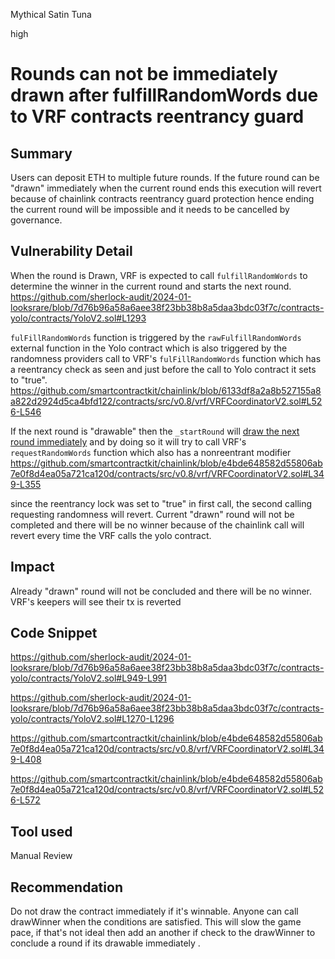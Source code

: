 Mythical Satin Tuna

high

# Rounds can not be immediately drawn after fulfillRandomWords due to VRF contracts reentrancy guard

## Summary
Users can deposit ETH to multiple future rounds. If the future round can be "drawn" immediately when the current round ends this execution will revert because of chainlink contracts reentrancy guard protection hence ending the current round will be impossible and it needs to be cancelled by governance.
## Vulnerability Detail
When the round is Drawn, VRF is expected to call `fulfillRandomWords` to determine the winner in the current round and starts the next round.
https://github.com/sherlock-audit/2024-01-looksrare/blob/7d76b96a58a6aee38f23bb38b8a5daa3bdc03f7c/contracts-yolo/contracts/YoloV2.sol#L1293

`fulFillRandomWords` function is triggered by the `rawFulfillRandomWords` external function in the Yolo contract which is also triggered by the randomness providers call to VRF's `fulFillRandomWords` function which has a reentrancy check as seen and just before the call to Yolo contract it sets to "true".
https://github.com/smartcontractkit/chainlink/blob/6133df8a2a8b527155a8a822d2924d5ca4bfd122/contracts/src/v0.8/vrf/VRFCoordinatorV2.sol#L526-L546


If the next round is "drawable" then the `_startRound` will [draw the next round immediately](https://github.com/sherlock-audit/2024-01-looksrare/blob/7d76b96a58a6aee38f23bb38b8a5daa3bdc03f7c/contracts-yolo/contracts/YoloV2.sol#L964-L967) and by doing so it will try to call VRF's `requestRandomWords` function which also has a nonreentrant modifier
https://github.com/smartcontractkit/chainlink/blob/e4bde648582d55806ab7e0f8d4ea05a721ca120d/contracts/src/v0.8/vrf/VRFCoordinatorV2.sol#L349-L355

since the reentrancy lock was set to "true" in first call, the second calling requesting randomness will revert. Current "drawn" round will not be completed and there will be no winner because of the chainlink call will revert every time the VRF calls the yolo contract. 

## Impact
Already "drawn" round will not be concluded and there will be no winner.
VRF's keepers will see their tx is reverted
## Code Snippet
https://github.com/sherlock-audit/2024-01-looksrare/blob/7d76b96a58a6aee38f23bb38b8a5daa3bdc03f7c/contracts-yolo/contracts/YoloV2.sol#L949-L991

https://github.com/sherlock-audit/2024-01-looksrare/blob/7d76b96a58a6aee38f23bb38b8a5daa3bdc03f7c/contracts-yolo/contracts/YoloV2.sol#L1270-L1296

https://github.com/smartcontractkit/chainlink/blob/e4bde648582d55806ab7e0f8d4ea05a721ca120d/contracts/src/v0.8/vrf/VRFCoordinatorV2.sol#L349-L408

https://github.com/smartcontractkit/chainlink/blob/e4bde648582d55806ab7e0f8d4ea05a721ca120d/contracts/src/v0.8/vrf/VRFCoordinatorV2.sol#L526-L572
## Tool used

Manual Review

## Recommendation
Do not draw the contract immediately if it's winnable. Anyone can call drawWinner when the conditions are satisfied. This will slow the game pace, if that's not ideal then add an another if check to the drawWinner to conclude a round if its drawable immediately .